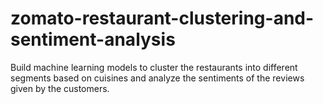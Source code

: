 # zomato-restaurant-clustering-and-sentiment-analysis
Build machine learning models to cluster the restaurants into different segments based on cuisines and analyze the sentiments of the reviews given by the customers.
